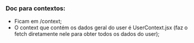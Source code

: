 ### Doc para contextos:
- Ficam em /context;
- O context que contém os dados geral do user é UserContext.jsx (faz o fetch diretamente nele para obter todos os dados do user);